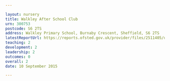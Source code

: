 ```yaml
---

layout: nursery
title: Walkley After School Club
urn: 300753
postcode: S6 2TS
address: Walkley Primary School, Burnaby Crescent, Sheffield, S6 2TS
latestReportUrl: https://reports.ofsted.gov.uk/provider/files/2511405/urn/300753.pdf
teaching: 2
development: 2
leadership: 2
outcomes: 0
overall: 2
date: 10 September 2015

---
```

